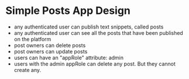 # Simple Posts App Design

* any authenticated user can publish text snippets, called posts
* any authenticated user can see all the posts that have been published on the platform
* post owners can delete posts
* post owners can update posts
* users can have an "appRole" attribute: admin
* users with the admin appRole can delete any post. But they cannot create any.
